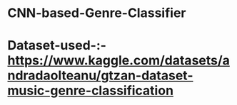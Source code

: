 # CNN-based-Genre-Classifier
# Dataset-used-:-https://www.kaggle.com/datasets/andradaolteanu/gtzan-dataset-music-genre-classification
